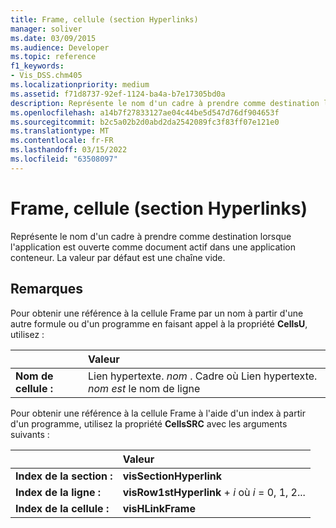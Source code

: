 ```yaml
---
title: Frame, cellule (section Hyperlinks)
manager: soliver
ms.date: 03/09/2015
ms.audience: Developer
ms.topic: reference
f1_keywords:
- Vis_DSS.chm405
ms.localizationpriority: medium
ms.assetid: f71d8737-92ef-1124-ba4a-b7e17305bd0a
description: Représente le nom d'un cadre à prendre comme destination lorsque l'application est ouverte comme document actif dans une application conteneur. La valeur par défaut est une chaîne vide.
ms.openlocfilehash: a14b7f27833127ae04c44be5d547d76df904653f
ms.sourcegitcommit: b2c5a02b2d0abd2da2542089fc3f83ff07e121e0
ms.translationtype: MT
ms.contentlocale: fr-FR
ms.lasthandoff: 03/15/2022
ms.locfileid: "63508097"
---
```

# <a name="frame-cell-hyperlinks-section"></a>Frame, cellule (section Hyperlinks)

Représente le nom d'un cadre à prendre comme destination lorsque l'application est ouverte comme document actif dans une application conteneur. La valeur par défaut est une chaîne vide.
  
## <a name="remarks"></a>Remarques

Pour obtenir une référence à la cellule Frame par un nom à partir d'une autre formule ou d'un programme en faisant appel à la propriété **CellsU**, utilisez : 
  
||Valeur |
|:-----|:-----|
| **Nom de cellule :**  <br/> | Lien hypertexte.  *nom*  . Cadre où Lien hypertexte.  *nom est*  le nom de ligne  <br/> |
   
Pour obtenir une référence à la cellule Frame à l'aide d'un index à partir d'un programme, utilisez la propriété **CellsSRC** avec les arguments suivants : 
  
||Valeur |
|:-----|:-----|
| **Index de la section :**  <br/> |**visSectionHyperlink** <br/> |
| **Index de la ligne :**  <br/> |**visRow1stHyperlink** +   *i* où *i* = 0, 1, 2... |
| **Index de la cellule :**  <br/> |**visHLinkFrame** <br/> |
   

